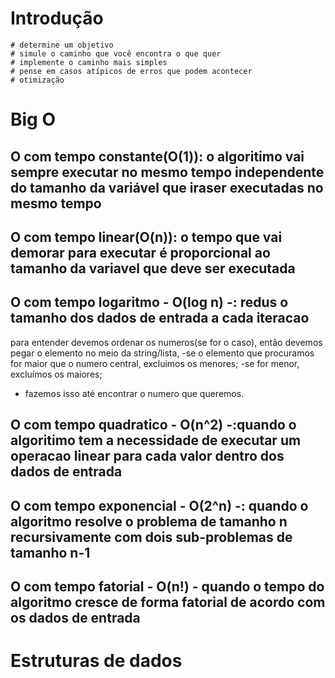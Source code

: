 # Introdução
    # determine um objetivo
    # simule o caminho que você encontra o que quer
    # implemente o caminho mais simples
    # pense em casos atípicos de erros que podem acontecer
    # otimização

# Big O
## O  com tempo constante(O(1)): o algoritimo vai sempre executar no mesmo tempo independente do tamanho da variável que iraser executadas no mesmo tempo
## O com tempo linear(O(n)): o tempo que vai demorar para executar é proporcional ao tamanho da variavel que deve ser executada

## O com tempo logaritmo - O(log n) -: redus o tamanho dos dados de entrada a cada iteracao
para entender devemos ordenar os numeros(se for o caso), então devemos pegar o elemento no meio da string/lista, 
-se o elemento que procuramos for maior que o numero central, excluimos os menores;
-se for menor, excluímos os maiores;
- fazemos isso até encontrar o numero que queremos.
## O com tempo quadratico - O(n^2) -:quando o algoritimo tem a necessidade de executar um operacao linear para cada valor dentro dos dados de entrada

## O com tempo exponencial - O(2^n) -: quando o algoritmo resolve o problema de tamanho n recursivamente com dois sub-problemas de tamanho n-1

## O com tempo fatorial - O(n!) -  quando o tempo do algoritmo cresce de forma fatorial de acordo com os dados de entrada

# Estruturas de dados
## 